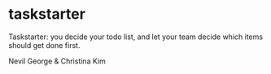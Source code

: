 taskstarter
===========

Taskstarter: you decide your todo list, and let your team decide which items should get done first.

Nevil George & Christina Kim
